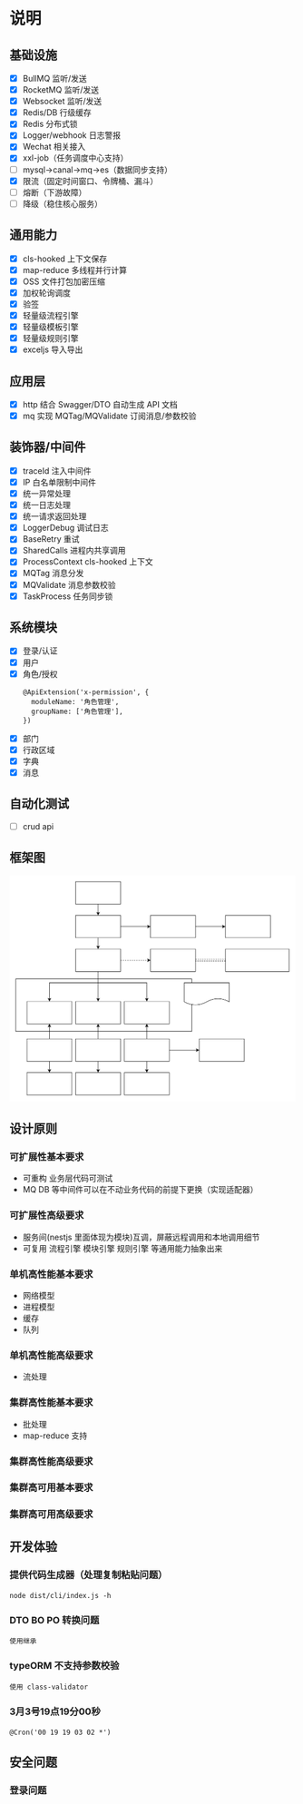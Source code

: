 # 说明

## 基础设施
- [x] BullMQ 监听/发送
- [x] RocketMQ 监听/发送
- [x] Websocket 监听/发送
- [x] Redis/DB 行级缓存
- [x] Redis 分布式锁
- [x] Logger/webhook 日志警报
- [x] Wechat 相关接入
- [x] xxl-job（任务调度中心支持）
- [ ] mysql->canal->mq->es（数据同步支持）
- [x] 限流（固定时间窗口、令牌桶、漏斗）
- [ ] 熔断（下游故障）
- [ ] 降级（稳住核心服务）

## 通用能力
- [x] cls-hooked 上下文保存
- [x] map-reduce 多线程并行计算
- [x] OSS 文件打包加密压缩
- [x] 加权轮询调度
- [x] 验签
- [x] 轻量级流程引擎
- [x] 轻量级模板引擎
- [x] 轻量级规则引擎
- [x] exceljs 导入导出

## 应用层
- [x] http 结合 Swagger/DTO 自动生成 API 文档
- [x] mq 实现 MQTag/MQValidate 订阅消息/参数校验

## 装饰器/中间件
- [x] traceId 注入中间件
- [x] IP 白名单限制中间件
- [x] 统一异常处理
- [x] 统一日志处理
- [x] 统一请求返回处理
- [x] LoggerDebug 调试日志
- [x] BaseRetry 重试
- [x] SharedCalls 进程内共享调用
- [x] ProcessContext cls-hooked 上下文
- [x] MQTag 消息分发
- [x] MQValidate 消息参数校验
- [x] TaskProcess 任务同步锁

## 系统模块
- [x] 登录/认证
- [x] 用户
- [x] 角色/授权
  ```
  @ApiExtension('x-permission', {
    moduleName: '角色管理',
    groupName: ['角色管理'],
  })
  ```
- [x] 部门
- [x] 行政区域
- [x] 字典
- [x] 消息

## 自动化测试
- [ ] crud api

## 框架图

![框架图](./docs/框架图.svg)

## 设计原则
### 可扩展性基本要求
- 可重构 业务层代码可测试
- MQ DB 等中间件可以在不动业务代码的前提下更换（实现适配器）
  
### 可扩展性高级要求
- 服务间(nestjs 里面体现为模块)互调，屏蔽远程调用和本地调用细节
- 可复用 流程引擎 模块引擎 规则引擎 等通用能力抽象出来

### 单机高性能基本要求
- 网络模型
- 进程模型
- 缓存
- 队列

### 单机高性能高级要求
- 流处理

### 集群高性能基本要求
- 批处理
- map-reduce 支持

### 集群高性能高级要求

### 集群高可用基本要求

### 集群高可用高级要求

## 开发体验
### 提供代码生成器（处理复制粘贴问题）
```node dist/cli/index.js -h```
### DTO BO PO 转换问题
```使用继承```
### typeORM 不支持参数校验 
```使用 class-validator```
### 3月3号19点19分00秒
```@Cron('00 19 19 03 02 *')  ```

## 安全问题
### 登录问题